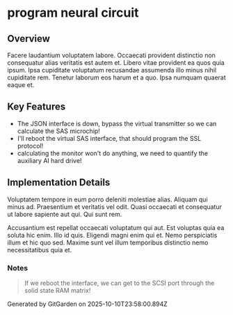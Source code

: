 # program neural circuit

## Overview
Facere laudantium voluptatem labore. Occaecati provident distinctio non consequatur alias veritatis est autem et. Libero vitae provident ea quos quia ipsum. Ipsa cupiditate voluptatum recusandae assumenda illo minus nihil cupiditate rem. Tenetur laborum eos harum et a quo. Ipsa numquam quaerat eaque et.

## Key Features
- The JSON interface is down, bypass the virtual transmitter so we can calculate the SAS microchip!
- I'll reboot the virtual SAS interface, that should program the SSL protocol!
- calculating the monitor won't do anything, we need to quantify the auxiliary AI hard drive!

## Implementation Details
Voluptatem tempore in eum porro deleniti molestiae alias. Aliquam qui minus ad. Praesentium et veritatis vel odit. Quasi occaecati et consequatur ut labore sapiente aut qui. Qui sunt rem.
 Accusantium est repellat occaecati voluptatum qui aut. Est voluptas quia ea soluta hic enim. Illo id quis. Eligendi magni enim qui et. Nemo perspiciatis illum et hic quo sed. Maxime sunt vel illum temporibus distinctio nemo necessitatibus quia et.

### Notes
> If we reboot the interface, we can get to the SCSI port through the solid state RAM matrix!

Generated by GitGarden on 2025-10-10T23:58:00.894Z